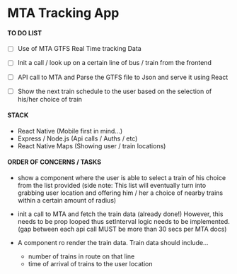 # MTA Tracking App

#### TO DO LIST
-  [ ]  Use of MTA GTFS Real Time tracking Data 
-  [ ]  Init a call / look up on a certain line of bus / train from the frontend
-  [ ]  API call to MTA and Parse the GTFS file to Json and serve it using React
-  [ ]  Show the next train schedule to the user based on the selection of his/her choice of train



#### STACK
  *  React Native (Mobile first in mind...)
  *  Express / Node.js (Api calls / Auths / etc)
  *  React Native Maps (Showing user / train locations)

#### ORDER OF CONCERNS / TASKS
  *  show a component where the user is able to select a train of his choice from the list provided (side note: This list will eventually turn into grabbing user location and offering him / her a choice of nearby trains within a certain amount of radius)

  *  init a call to MTA and fetch the train data (already done!) However, this needs to be prop looped thus setInterval logic needs to be implemented. (gap between each api call MUST be more than 30 secs per MTA docs)

  *  A component ro render the train data. Train data should include...
       *  number of trains in route on that line
       *  time of arrival of trains to the user location
    
    

